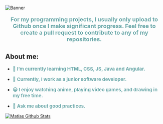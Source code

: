 ![Banner](https://github.com/MatiBalbiDev/MatiBalbiDev/assets/88946246/02caccc7-941e-4150-b012-e4b5450667e3)

<p style='color: #6BA8A9; font-weight:700; margin-bottom: 32px; font-size:18px' align='center'>For my programming projects, I usually only upload to Github once I make significant progress. Feel free to create a pull request to contribute to any of my repositories.</p>

## About me:

- <span style='color:#6BA8A9; font-weight:700; font-size:15px;'>🌱 I’m currently learning HTML, CSS, JS, Java and Angular.</span>

- <span style='color:#6BA8A9; font-weight:700; font-size:15px;'>🔭 Currently, I work as a junior software developer.</span>

- <span style='color:#6BA8A9; font-weight:700; font-size:15px;'>😀 I enjoy watching anime, playing video games, and drawing in my free time.</span>

- <span style='color:#6BA8A9; font-weight:700; font-size:15px;'>💬 Ask me about good practices.</span>

[![Matías Github Stats](https://github-readme-stats.vercel.app/api?username=matibalbidev&show_icons=true&theme=gotham)](https://github.com/anuraghazra/github-readme-stats)
